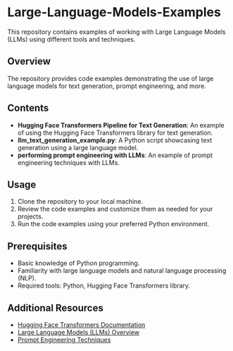 # Large-Language-Models-Examples

This repository contains examples of working with Large Language Models (LLMs) using different tools and techniques.

## Overview

The repository provides code examples demonstrating the use of large language models for text generation, prompt engineering, and more.

## Contents

- **Hugging Face Transformers Pipeline for Text Generation**: An example of using the Hugging Face Transformers library for text generation.
- **llm_text_generation_example.py**: A Python script showcasing text generation using a large language model.
- **performing prompt engineering with LLMs**: An example of prompt engineering techniques with LLMs.

## Usage

1. Clone the repository to your local machine.
2. Review the code examples and customize them as needed for your projects.
3. Run the code examples using your preferred Python environment.

## Prerequisites

- Basic knowledge of Python programming.
- Familiarity with large language models and natural language processing (NLP).
- Required tools: Python, Hugging Face Transformers library.

## Additional Resources

- [Hugging Face Transformers Documentation](https://huggingface.co/docs/transformers/index)
- [Large Language Models (LLMs) Overview](https://www.sas.com/en_us/insights/articles/analytics/large-language-models-llms.html)
- [Prompt Engineering Techniques](https://arxiv.org/abs/2107.13586)
